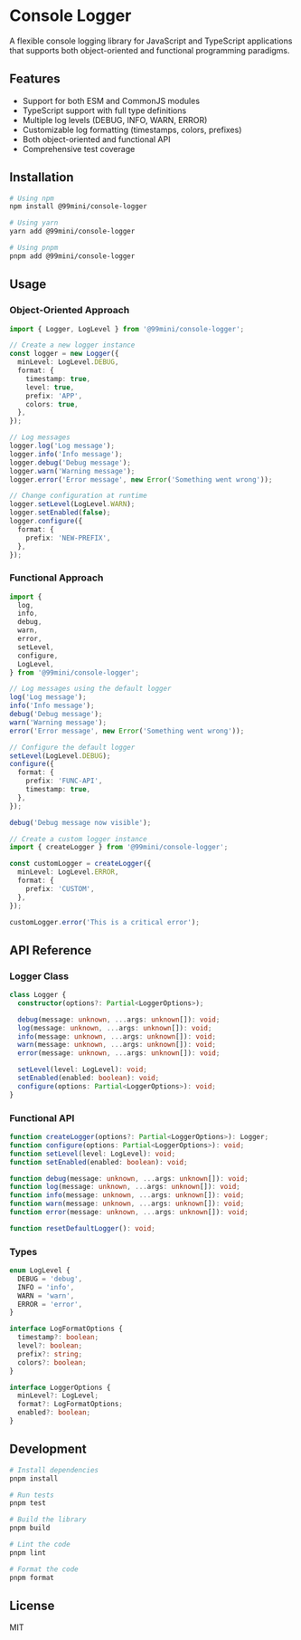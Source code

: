 # Console Logger

A flexible console logging library for JavaScript and TypeScript applications that supports both object-oriented and functional programming paradigms.

## Features

- Support for both ESM and CommonJS modules
- TypeScript support with full type definitions
- Multiple log levels (DEBUG, INFO, WARN, ERROR)
- Customizable log formatting (timestamps, colors, prefixes)
- Both object-oriented and functional API
- Comprehensive test coverage

## Installation

```bash
# Using npm
npm install @99mini/console-logger

# Using yarn
yarn add @99mini/console-logger

# Using pnpm
pnpm add @99mini/console-logger
```

## Usage

### Object-Oriented Approach

```typescript
import { Logger, LogLevel } from '@99mini/console-logger';

// Create a new logger instance
const logger = new Logger({
  minLevel: LogLevel.DEBUG,
  format: {
    timestamp: true,
    level: true,
    prefix: 'APP',
    colors: true,
  },
});

// Log messages
logger.log('Log message');
logger.info('Info message');
logger.debug('Debug message');
logger.warn('Warning message');
logger.error('Error message', new Error('Something went wrong'));

// Change configuration at runtime
logger.setLevel(LogLevel.WARN);
logger.setEnabled(false);
logger.configure({
  format: {
    prefix: 'NEW-PREFIX',
  },
});
```

### Functional Approach

```typescript
import {
  log,
  info,
  debug,
  warn,
  error,
  setLevel,
  configure,
  LogLevel,
} from '@99mini/console-logger';

// Log messages using the default logger
log('Log message');
info('Info message');
debug('Debug message');
warn('Warning message');
error('Error message', new Error('Something went wrong'));

// Configure the default logger
setLevel(LogLevel.DEBUG);
configure({
  format: {
    prefix: 'FUNC-API',
    timestamp: true,
  },
});

debug('Debug message now visible');

// Create a custom logger instance
import { createLogger } from '@99mini/console-logger';

const customLogger = createLogger({
  minLevel: LogLevel.ERROR,
  format: {
    prefix: 'CUSTOM',
  },
});

customLogger.error('This is a critical error');
```

## API Reference

### Logger Class

```typescript
class Logger {
  constructor(options?: Partial<LoggerOptions>);

  debug(message: unknown, ...args: unknown[]): void;
  log(message: unknown, ...args: unknown[]): void;
  info(message: unknown, ...args: unknown[]): void;
  warn(message: unknown, ...args: unknown[]): void;
  error(message: unknown, ...args: unknown[]): void;

  setLevel(level: LogLevel): void;
  setEnabled(enabled: boolean): void;
  configure(options: Partial<LoggerOptions>): void;
}
```

### Functional API

```typescript
function createLogger(options?: Partial<LoggerOptions>): Logger;
function configure(options: Partial<LoggerOptions>): void;
function setLevel(level: LogLevel): void;
function setEnabled(enabled: boolean): void;

function debug(message: unknown, ...args: unknown[]): void;
function log(message: unknown, ...args: unknown[]): void;
function info(message: unknown, ...args: unknown[]): void;
function warn(message: unknown, ...args: unknown[]): void;
function error(message: unknown, ...args: unknown[]): void;

function resetDefaultLogger(): void;
```

### Types

```typescript
enum LogLevel {
  DEBUG = 'debug',
  INFO = 'info',
  WARN = 'warn',
  ERROR = 'error',
}

interface LogFormatOptions {
  timestamp?: boolean;
  level?: boolean;
  prefix?: string;
  colors?: boolean;
}

interface LoggerOptions {
  minLevel?: LogLevel;
  format?: LogFormatOptions;
  enabled?: boolean;
}
```

## Development

```bash
# Install dependencies
pnpm install

# Run tests
pnpm test

# Build the library
pnpm build

# Lint the code
pnpm lint

# Format the code
pnpm format
```

## License

MIT
